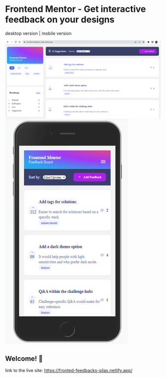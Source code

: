 # Frontend Mentor - Get interactive feedback on your designs

desktop version | mobile version

![Design Feedback Forum Section](./public/app-desktop.png)
![Design Feedback Forum Section](./public/app-mobile.png)

## Welcome! 👋

link to the live site: https://fronted-feedbacks-silas.netlify.app/

